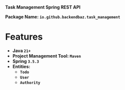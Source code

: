 **Task Management Spring REST API**

**Package Name: `io.github.backendbaz.task_management`**

# Features

- **Java `21+`**
- **Project Management Tool: `Maven`**
- **Spring `3.5.3`**
- **Entities:**
  - **`Todo`**
  - **`User`**
  - **`Authority`**
